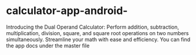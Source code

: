# calculator-app-android-
 Introducing the Dual Operand Calculator: Perform addition, subtraction, multiplication, division, square, and square root operations on two numbers simultaneously. Streamline your math with ease and efficiency.
You can find the app docs under the master file
